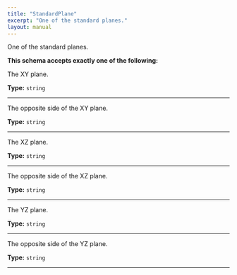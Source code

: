 ```yaml
---
title: "StandardPlane"
excerpt: "One of the standard planes."
layout: manual
---
```


One of the standard planes.




**This schema accepts exactly one of the following:**

The XY plane.


**Type:** `string`






----
The opposite side of the XY plane.


**Type:** `string`






----
The XZ plane.


**Type:** `string`






----
The opposite side of the XZ plane.


**Type:** `string`






----
The YZ plane.


**Type:** `string`






----
The opposite side of the YZ plane.


**Type:** `string`






----




